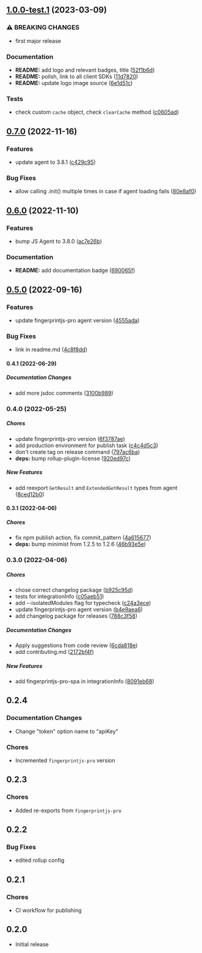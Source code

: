 ## [1.0.0-test.1](https://github.com/fingerprintjs/fingerprintjs-pro-spa/compare/v0.7.0...v1.0.0-test.1) (2023-03-09)


### ⚠ BREAKING CHANGES

* first major release

### Documentation

* **README:** add logo and relevant badges, title ([52f1b6d](https://github.com/fingerprintjs/fingerprintjs-pro-spa/commit/52f1b6d7dd04464bb95c5099759235ae2cfeaa3f))
* **README:** polish, link to all client SDKs ([11d7820](https://github.com/fingerprintjs/fingerprintjs-pro-spa/commit/11d78203c88a06054d9ffd63935ab7f2e4c76073))
* **README:** update logo image source ([6e1d51c](https://github.com/fingerprintjs/fingerprintjs-pro-spa/commit/6e1d51c0cb25b98b5b0ad53528a17440cce96c21))


### Tests

* check custom `cache` object, check `clearCache` method ([c0605ad](https://github.com/fingerprintjs/fingerprintjs-pro-spa/commit/c0605add0559bb7e975e8e770d7bebf39968a2b3))

## [0.7.0](https://github.com/fingerprintjs/fingerprintjs-pro-spa/compare/v0.6.0...v0.7.0) (2022-11-16)


### Features

* update agent to 3.8.1 ([c429c95](https://github.com/fingerprintjs/fingerprintjs-pro-spa/commit/c429c956d2ed6f3f236fc6f3d7789b93c50a757f))


### Bug Fixes

* allow calling .init() multiple times in case if agent loading fails ([80e8af0](https://github.com/fingerprintjs/fingerprintjs-pro-spa/commit/80e8af0c28da993bfd1d37e23ff3f9200375d33b))

## [0.6.0](https://github.com/fingerprintjs/fingerprintjs-pro-spa/compare/v0.5.0...v0.6.0) (2022-11-10)


### Features

* bump JS Agent to 3.8.0 ([ac7e26b](https://github.com/fingerprintjs/fingerprintjs-pro-spa/commit/ac7e26b7ceb4bc924e12dba6bfc0b0d8113a4166))


### Documentation

* **README:** add documentation badge ([690065f](https://github.com/fingerprintjs/fingerprintjs-pro-spa/commit/690065f27ab1ce327f370c3e1ef4d7289dcd3897))

## [0.5.0](https://github.com/fingerprintjs/fingerprintjs-pro-spa/compare/v0.4.1...v0.5.0) (2022-09-16)


### Features

* update fingerprintjs-pro agent version ([4555ada](https://github.com/fingerprintjs/fingerprintjs-pro-spa/commit/4555ada46dfdd24028be2d9b0691d898925dd6ad))


### Bug Fixes

* link in readme.md ([4c8f8dd](https://github.com/fingerprintjs/fingerprintjs-pro-spa/commit/4c8f8dd4e2102b03fb486b2db40c178a61af21a2))

#### 0.4.1 (2022-06-29)

##### Documentation Changes

*  add more jsdoc comments ([3100b989](https://github.com/fingerprintjs/fingerprintjs-pro-spa/commit/3100b989bb7c90de179ae87865caeafe0c7688ad))

### 0.4.0 (2022-05-25)

##### Chores

*  update fingerprintjs-pro version ([6f3787ae](https://github.com/fingerprintjs/fingerprintjs-pro-spa/commit/6f3787ae72f34a4c0a54b09727014d31b98f2da1))
*  add production environment for publish task ([c4c4d5c3](https://github.com/fingerprintjs/fingerprintjs-pro-spa/commit/c4c4d5c3794e407b72180cd699dc969fadb0890c))
*  don't create tag on release command ([797ac6ba](https://github.com/fingerprintjs/fingerprintjs-pro-spa/commit/797ac6ba106b254d297ba0e0b461438dc4bbe15c))
* **deps:**  bump rollup-plugin-license ([920ed97c](https://github.com/fingerprintjs/fingerprintjs-pro-spa/commit/920ed97c0d3ccc93d5a49179b0220f59259f016a))

##### New Features

*  add reexport `GetResult` and `ExtendedGetResult` types from agent ([8ced12b0](https://github.com/fingerprintjs/fingerprintjs-pro-spa/commit/8ced12b0d28b3cc65c2392e79dcb91831091384e))

#### 0.3.1 (2022-04-06)

##### Chores

*  fix npm publish action, fix commit_pattern ([4a615677](https://github.com/fingerprintjs/fingerprintjs-pro-spa/commit/4a615677ca5c4bc05c20f63e45cd3ab403604d96))
* **deps:**  bump minimist from 1.2.5 to 1.2.6 ([46b93e5e](https://github.com/fingerprintjs/fingerprintjs-pro-spa/commit/46b93e5ef619f1af56a7c233585677a13a45aba8))

### 0.3.0 (2022-04-06)

##### Chores

*  chose correct changelog package ([b925c95d](https://github.com/fingerprintjs/fingerprintjs-pro-spa/commit/b925c95db3f93ef328afd45cdf4afc1ec067d644))
*  tests for integrationInfo ([c05aeb51](https://github.com/fingerprintjs/fingerprintjs-pro-spa/commit/c05aeb5180896cd4abbe7f91ecf9b58ac21b7a92))
*  add --isolatedModules flag for typecheck ([c24a3ece](https://github.com/fingerprintjs/fingerprintjs-pro-spa/commit/c24a3eceeb7c85f0aade9e5e040083db2ba20f79))
*  update fingerprintjs-pro agent version ([b4e9aea6](https://github.com/fingerprintjs/fingerprintjs-pro-spa/commit/b4e9aea6eb4b96036ccf77bfa119678af6be8998))
*  add changelog package for releases ([788c3f58](https://github.com/fingerprintjs/fingerprintjs-pro-spa/commit/788c3f5805ab000f05efb414d300104034fae74d))

##### Documentation Changes

*  Apply suggestions from code review ([6cda818e](https://github.com/fingerprintjs/fingerprintjs-pro-spa/commit/6cda818eacc3d66e8281a634ed3d694c7fab3fc4))
*  add contributing.md ([2172bf4f](https://github.com/fingerprintjs/fingerprintjs-pro-spa/commit/2172bf4f346517910efe22d0d118d8532707f532))

##### New Features

*  add fingerprintjs-pro-spa in integrationInfo ([8091eb68](https://github.com/fingerprintjs/fingerprintjs-pro-spa/commit/8091eb683da49e71c3a8c47eb1ae9e2c52ef4cac))

## 0.2.4
### Documentation Changes
* Change "token" option name to "apiKey"
### Chores
* Incremented `fingerprintjs-pro` version

## 0.2.3
### Chores
* Added re-exports from `fingerprintjs-pro`

## 0.2.2
### Bug Fixes
* edited rollup config

## 0.2.1
### Chores
* CI workflow for publishing

## 0.2.0
* Initial release
